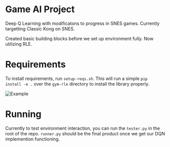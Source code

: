 # Game AI Project

Deep Q Learning with modificatons to progress in SNES games.
Currently targetting Classic Kong on SNES.

Created basic building blocks before we set up environment fully.
Now utilizing RLE.

# Requirements

To install requirements, run `setup-reqs.sh`.
This will run a simple `pip install -e .` over the `gym-rle` directory to install the library properly.

![Example](https://raw.githubusercontent.com/westinn/game-ai-project/setup-example.png)


# Running
Currently to test environment interaction, you can run the `tester.py` in the root of the repo.
`runner.py` should be the final product once we get our DQN implemention functioning.